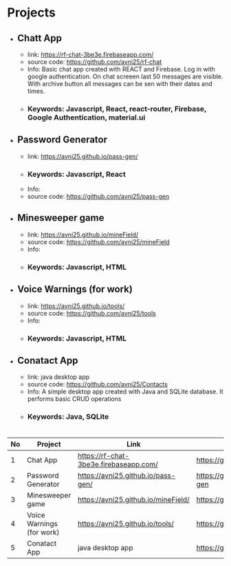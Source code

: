 


# Projects

* ## Chatt App
  * link: https://rf-chat-3be3e.firebaseapp.com/
  * source code: https://github.com/avni25/rf-chat
  * Info: Basic chat app created with REACT and Firebase. Log in with google authentication. On chat screeen last 50 messages are visible. 
  With archive button all messages can be sen with their dates and times.
  * ### Keywords:  Javascript, **React**, react-router, Firebase, Google Authentication, material.ui  
 
 * ## Password Generator
     * link: https://avni25.github.io/pass-gen/
     * ### Keywords: Javascript, React
     * Info: 
     * source code: https://github.com/avni25/pass-gen
     
 
  * ## Minesweeper game
     * link: https://avni25.github.io/mineField/     
     * source code: https://github.com/avni25/mineField
     * Info: 
     * ### Keywords: Javascript, HTML
     

 * ## Voice Warnings (for work)
     * link: https://avni25.github.io/tools/
     * source code: https://github.com/avni25/tools
     * Info:
     * ### Keywords: Javascript, HTML
     

 * ## Conatact App 
     * link: java desktop app
     * source code: https://github.com/avni25/Contacts
     * Info: A simple desktop app created with Java and SQLite database. It performs basic CRUD operations 
     * ### Keywords: Java, SQLite
    
#

| No | Project   | Link           | Source Code   | Info|
|--- | --------  | -------------- |-------------- | ----|
| 1  | Chat App |  https://rf-chat-3be3e.firebaseapp.com/ | https://github.com/avni25/rf-chat | |
| 2  | Password Generator | https://avni25.github.io/pass-gen/ | https://github.com/avni25/pass-gen | |
| 3  | Minesweeper game | https://avni25.github.io/mineField/ | https://github.com/avni25/mineField | |
| 4  | Voice Warnings (for work) | https://avni25.github.io/tools/ | https://github.com/avni25/tools | |
| 5  | Conatact App | java desktop app | https://github.com/avni25/Contacts | |

<!--
**avni25/avni25** is a ✨ _special_ ✨ repository because its `README.md` (this file) appears on your GitHub profile.

Here are some ideas to get you started:

- 🔭 I’m currently working on ...
- 🌱 I’m currently learning ...
- 👯 I’m looking to collaborate on ...
- 🤔 I’m looking for help with ...
- 💬 Ask me about ...
- 📫 How to reach me: ...
- 😄 Pronouns: ...
- ⚡ Fun fact: ...
-->
